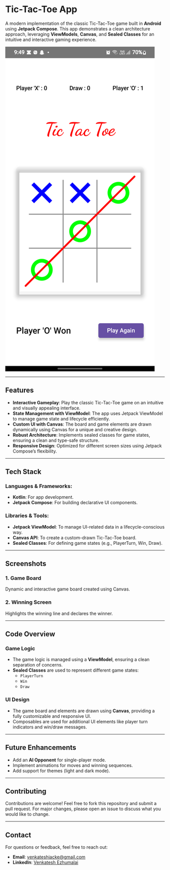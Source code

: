 # Tic-Tac-Toe App

A modern implementation of the classic Tic-Tac-Toe game built in **Android** using **Jetpack Compose**. This app demonstrates a clean architecture approach, leveraging **ViewModels**, **Canvas**, and **Sealed Classes** for an intuitive and interactive gaming experience.

![GameScreen](https://github.com/venkatesh-jacke/ticttactoe/blob/master/Gamecreen.png)

---

## Features

- **Interactive Gameplay**: Play the classic Tic-Tac-Toe game on an intuitive and visually appealing interface.
- **State Management with ViewModel**: The app uses Jetpack ViewModel to manage game state and lifecycle efficiently.
- **Custom UI with Canvas**: The board and game elements are drawn dynamically using Canvas for a unique and creative design.
- **Robust Architecture**: Implements sealed classes for game states, ensuring a clean and type-safe structure.
- **Responsive Design**: Optimized for different screen sizes using Jetpack Compose’s flexibility.

---

## Tech Stack

### Languages & Frameworks:
- **Kotlin**: For app development.
- **Jetpack Compose**: For building declarative UI components.

### Libraries & Tools:
- **Jetpack ViewModel**: To manage UI-related data in a lifecycle-conscious way.
- **Canvas API**: To create a custom-drawn Tic-Tac-Toe board.
- **Sealed Classes**: For defining game states (e.g., PlayerTurn, Win, Draw).

---

## Screenshots

### 1. Game Board
Dynamic and interactive game board created using Canvas.

### 2. Winning Screen
Highlights the winning line and declares the winner.

---

## Code Overview

### Game Logic
- The game logic is managed using a **ViewModel**, ensuring a clean separation of concerns.
- **Sealed Classes** are used to represent different game states:
  - `PlayerTurn`
  - `Win`
  - `Draw`

### UI Design
- The game board and elements are drawn using **Canvas**, providing a fully customizable and responsive UI.
- Composables are used for additional UI elements like player turn indicators and win/draw messages.

---

## Future Enhancements

- Add an **AI Opponent** for single-player mode.
- Implement animations for moves and winning sequences.
- Add support for themes (light and dark mode).

---

## Contributing

Contributions are welcome! Feel free to fork this repository and submit a pull request. For major changes, please open an issue to discuss what you would like to change.

---



## Contact

For questions or feedback, feel free to reach out:
- **Email**: [venkateshjacke@gmail.com](mailto:venkateshjacke@gmail.com)
- **LinkedIn**: [Venkatesh Ezhumalai](https://www.linkedin.com/in/venkatesh-e-700a41204/)

